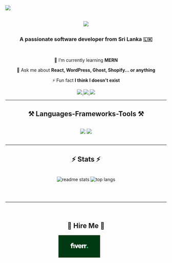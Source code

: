 <img align="left" src="https://visitor-badge.laobi.icu/badge?page_id=thiinaabey.thilinaabey" />

<h1 align="center">
    <img src="https://readme-typing-svg.herokuapp.com/?font=Righteous&size=35&center=true&vCenter=true&width=500&height=70&duration=4000&lines=Hi+There!+👋;+I'm+Thilina+Abeysinghe!;" />
</h1>

<h3 align="center">A passionate software developer from Sri Lanka 🇱🇰 </h3>

<br/>




<div align="center">
 
 
 🌱 I’m currently learning **MERN**

💬 Ask me about **React, WordPress, Ghost, Shopify... or anything**

⚡ Fun fact **I think I doesn't exist**



 </div>


 
<div align="center"> 
  <a href="mailto:thilinaabey02@gmail.com">
    <img src="https://img.shields.io/badge/Gmail-333333?style=for-the-badge&logo=gmail&logoColor=red" />
  </a>
  <a href="https://linkedin.com/in/thilinaabey" target="_blank">
    <img src="https://img.shields.io/badge/LinkedIn-0077B5?style=for-the-badge&logo=linkedin&logoColor=white" target="_blank" />
  </a>
  <a href="https://thilinaabey.github.io/thilinaabeysinghe/" target="_blank">
     <img src="https://img.shields.io/badge/Portfolio-FF5722?style=for-the-badge&logo=todoist&logoColor=white" target="_blank" /> <!-- sqlite, safari, google-chrome are other good icon options -->
  </a>
</div>

 <hr/>
 
<h2 align="center">⚒️ Languages-Frameworks-Tools ⚒️</h2>
<br/>
<div align="center">
    <img src="https://skillicons.dev/icons?i=react,html,css,github,figma,tailwind" />
    <img src="https://skillicons.dev/icons?i=nodejs,python,javascript,java,nextjs,mysql" /><br>
</div>

<br/>
<hr/>



<h2 align="center">⚡ Stats ⚡</h2>
<br>
<div class= " flex" align="center" >

  <img width=390 src="https://github-readme-stats.vercel.app/api?username=thilinaabey&count_private=true&show_icons=true&theme=react&rank_icon=github&border_radius=10" alt="readme stats" />

  <img width=325  src="https://github-readme-stats.vercel.app/api/top-langs/?username=thilinaabey&hide=HTML&langs_count=8&layout=compact&theme=react&border_radius=10&size_weight=0.5&count_weight=0.5&exclude_repo=github-readme-stats" alt="top langs" />
</div>

<br/><br/>

<hr/>

<br/>

<div align="center">
<h2 align="center">💼 Hire Me 💼</h2>
<a href="https://www.fiverr.com/thilinaabey" target="blank"><img align="center" src="fiverr.jpg" alt="fiverr" height="70" /></a>
ㅤㅤㅤ

<p align="center">

</div>

<br/>
